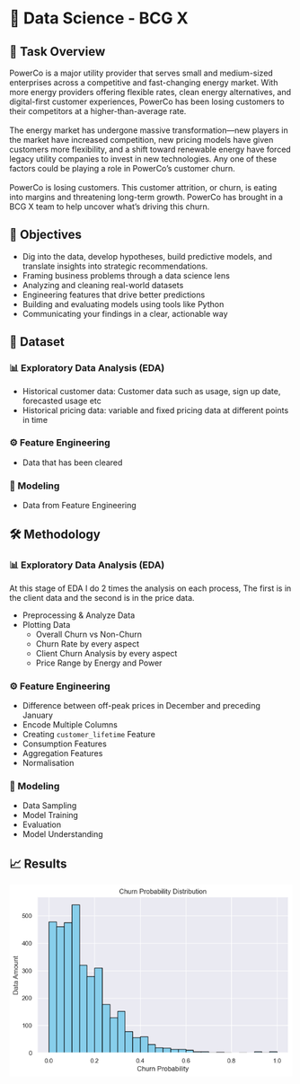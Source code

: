 # 💼 Data Science - BCG X
## 🧠 Task Overview
PowerCo is a major utility provider that serves small and medium-sized enterprises across a competitive and fast-changing energy market.
With more energy providers offering flexible rates, clean energy alternatives, and digital-first customer experiences, 
PowerCo has been losing customers to their competitors at a higher-than-average rate. </br></br>
The energy market has undergone massive transformation—new players in the market have increased competition, 
new pricing models have given customers more flexibility, and a shift toward renewable energy have forced legacy utility companies to invest in new technologies.
Any one of these factors could be playing a role in PowerCo’s customer churn.</br></br>
PowerCo is losing customers. This customer attrition, or churn, is eating into margins and threatening long-term growth.
PowerCo has brought in a BCG X team to help uncover what’s driving this churn.
## 🎯 Objectives
- Dig into the data, develop hypotheses, build predictive models, and translate insights into strategic recommendations.
- Framing business problems through a data science lens
- Analyzing and cleaning real-world datasets
- Engineering features that drive better predictions
- Building and evaluating models using tools like Python
- Communicating your findings in a clear, actionable way
## 📁 Dataset
### 📊 Exploratory Data Analysis (EDA)
- Historical customer data: Customer data such as usage, sign up date, forecasted usage etc
- Historical pricing data: variable and fixed pricing data at different points in time
### ⚙️ Feature Engineering
- Data that has been cleared
### 🧪 Modeling
- Data from Feature Engineering
## 🛠️ Methodology
### 📊 Exploratory Data Analysis (EDA)
At this stage of EDA I do 2 times the analysis on each process, 
The first is in the client data and the second is in the price data.
- Preprocessing & Analyze Data
- Plotting Data
  - Overall Churn vs Non-Churn
  - Churn Rate by every aspect
  - Client Churn Analysis by every aspect
  - Price Range by Energy and Power
### ⚙️ Feature Engineering
- Difference between off-peak prices in December and preceding January
- Encode Multiple Columns
- Creating `customer_lifetime` Feature
- Consumption Features
- Aggregation Features
- Normalisation
### 🧪 Modeling
- Data Sampling
- Model Training
- Evaluation
- Model Understanding
## 📈 Results
![alt text](image.png)